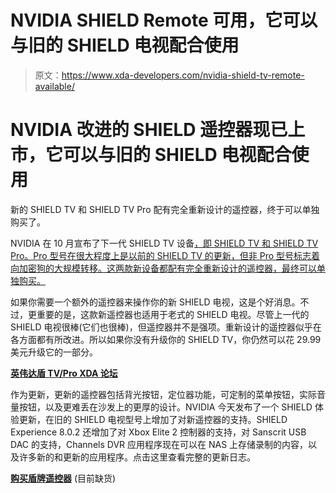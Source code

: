 # NVIDIA SHIELD Remote 可用，它可以与旧的 SHIELD 电视配合使用

> 原文：<https://www.xda-developers.com/nvidia-shield-tv-remote-available/>

# NVIDIA 改进的 SHIELD 遥控器现已上市，它可以与旧的 SHIELD 电视配合使用

新的 SHIELD TV 和 SHIELD TV Pro 配有完全重新设计的遥控器，终于可以单独购买了。

NVIDIA 在 10 月宣布了下一代 SHIELD TV 设备[，即 SHIELD TV 和 SHIELD TV Pro。Pro 型号在很大程度上是以前的 SHIELD TV 的更新，但非 Pro 型号标志着向加密狗的大规模转移。这两款新设备都配有完全重新设计的遥控器，最终可以单独购买。](https://www.xda-developers.com/nvidia-shield-tv-pro-shield-tv-stick-announced/)

如果你需要一个额外的遥控器来操作你的新 SHIELD 电视，这是个好消息。不过，更重要的是，这款新遥控器也适用于老式的 SHIELD 电视。尽管上一代的 SHIELD 电视很棒(它们也很棒)，但遥控器并不是强项。重新设计的遥控器似乎在各方面都有所改进。所以如果你没有升级你的 SHIELD TV，你仍然可以花 29.99 美元升级它的一部分。

**[英伟达盾 TV/Pro XDA 论坛](https://forum.xda-developers.com/shield-tv-pro)**

作为更新，更新的遥控器包括背光按钮，定位器功能，可定制的菜单按钮，实际音量按钮，以及更难丢在沙发上的更厚的设计。NVIDIA 今天发布了一个 SHIELD 体验更新，在旧的 SHIELD 电视型号上增加了对新遥控器的支持。SHIELD Experience 8.0.2 还增加了对 Xbox Elite 2 控制器的支持，对 Sanscrit USB DAC 的支持，Channels DVR 应用程序现在可以在 NAS 上存储录制的内容，以及许多新的和更新的应用程序。点击这里查看完整的更新日志。

**[购买盾牌遥控器](https://www.nvidia.com/en-us/shield/shop/)** (目前缺货)